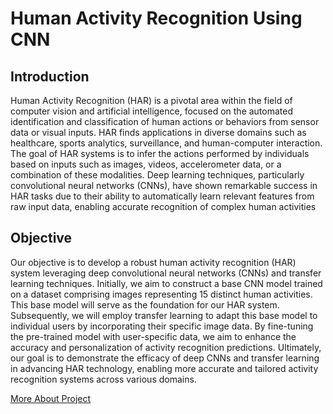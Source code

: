 # Human Activity Recognition Using CNN

## Introduction
Human Activity Recognition (HAR) is a pivotal area within the field of computer vision and artificial intelligence, focused on the automated identification and classification of human actions or behaviors from sensor data or visual inputs. HAR finds applications in diverse domains such as healthcare, sports analytics, surveillance, and human-computer interaction. The goal of HAR systems is to infer the actions performed by individuals based on inputs such as images, videos, accelerometer data, or a combination of these modalities. Deep learning techniques, particularly convolutional neural networks (CNNs), have shown remarkable success in HAR tasks due to their ability to automatically learn relevant features from raw input data, enabling accurate recognition of complex human activities




## Objective
Our objective is to develop a robust human activity recognition (HAR) system leveraging deep convolutional neural networks (CNNs) and transfer learning techniques. Initially, we aim to construct a base CNN model trained on a dataset comprising images representing 15 distinct human activities. This base model will serve as the foundation for our HAR system. Subsequently, we will employ transfer learning to adapt this base model to individual users by incorporating their specific image data. By fine-tuning the pre-trained model with user-specific data, we aim to enhance the accuracy and personalization of activity recognition predictions. Ultimately, our goal is to demonstrate the efficacy of deep CNNs and transfer learning in advancing HAR technology, enabling more accurate and tailored activity recognition systems across various domains.

[More About Project](https://drive.google.com/file/d/15mUHpYBTeV0E9cJJQNIBMX7eVJZJJyeo/view?usp=sharing)

